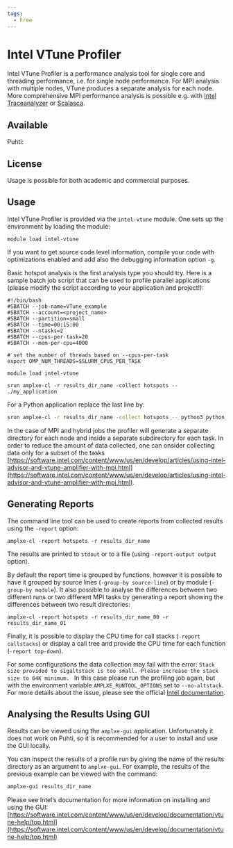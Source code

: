 ```yaml
---
tags:
  - Free
---
```


# Intel VTune Profiler

Intel VTune Profiler is a performance analysis tool for single core and threading performance, i.e. for single node performance. For MPI analysis with multiple nodes, VTune produces a separate analysis for each node. More comprehensive MPI performance analysis is possible e.g. with [Intel Traceanalyzer](itac.md) or [Scalasca](scalasca.md).

## Available

Puhti:

## License

Usage is possible for both academic and commercial purposes.

## Usage

Intel VTune Profiler is provided via the `intel-vtune` module. One sets up the environment by loading the module:

```
module load intel-vtune
```

If you want to get source code level information, compile your code with
optimizations enabled and add also the debugging information option `-g`.

Basic hotspot analysis is the first analysis type you should try. Here is
a sample batch job script that can be used to profile parallel applications
(please modify the script according to your application and project!):

```
#!/bin/bash
#SBATCH --job-name=VTune_example
#SBATCH --account=<project_name>
#SBATCH --partition=small
#SBATCH --time=00:15:00
#SBATCH --ntasks=2
#SBATCH --cpus-per-task=20
#SBATCH --mem-per-cpu=4000

# set the number of threads based on --cpus-per-task
export OMP_NUM_THREADS=$SLURM_CPUS_PER_TASK

module load intel-vtune

srun amplxe-cl -r results_dir_name -collect hotspots -- ./my_application
```

For a Python application replace the last line by:

```bash
srun amplxe-cl -r results_dir_name -collect hotspots -- python3 python_script
```

In the case of MPI and hybrid jobs the profiler will generate a separate
directory for each node and inside a separate subdirectory for each task. In
order to reduce the amount of data collected, one can onsider collecting data
only for a subset of the tasks
[https://software.intel.com/content/www/us/en/develop/articles/using-intel-advisor-and-vtune-amplifier-with-mpi.html](https://software.intel.com/content/www/us/en/develop/articles/using-intel-advisor-and-vtune-amplifier-with-mpi.html).


## Generating Reports

The command line tool can be used to create reports from collected results
using the `-report` option:

```
amplxe-cl -report hotspots -r results_dir_name
```

The results are printed to `stdout` or to a file (using `-report-output
output` option).

By default the report time is grouped by functions, however it is possible to
have it grouped by source lines (`-group-by source-line`) or by module
(`-group-by module`). It also possible to analyse the differences between two
different runs or two different MPI tasks by generating a report showing the
differences between two result directories:

```
amplxe-cl -report hotspots -r results_dir_name_00 -r results_dir_name_01
```

Finally, it is possible to display the CPU time for call stacks
(`-report callstacks`) or display a call tree and provide the CPU time for
each function (`-report top-down`).

For some configurations the data collection may fail with the error:
`Stack size provided to sigaltstack is too small. Please increase the stack size to 64K minimum. `
In this case please run the profiling job again, but with the environment variable
`AMPLXE_RUNTOOL_OPTIONS` set to `--no-altstack`.
For more details about the issue, please see the official
[Intel documentation](https://software.intel.com/content/www/us/en/develop/documentation/vtune-help/top/troubleshooting/error-message-stack-size-is-too-small.html).

## Analysing the Results Using GUI

Results can be viewed using the `amplxe-gui` application. Unfortunately it
does not work on Puhti, so it is recommended for a user to install and use the GUI locally.

You can inspect the results of a profile run by giving the name of the results
directory as an argument to `amplxe-gui`. For example, the results of the
previous example can be viewed with the command:

```bash
amplxe-gui results_dir_name
```

Please see Intel’s documentation for more information on installing and using the GUI:
[https://software.intel.com/content/www/us/en/develop/documentation/vtune-help/top.html](https://software.intel.com/content/www/us/en/develop/documentation/vtune-help/top.html)

